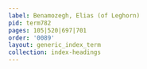 ```yaml
---
label: Benamozegh, Elias (of Leghorn)
pid: term782
pages: 105|520|697|701
order: '0089'
layout: generic_index_term
collection: index-headings
---
```

